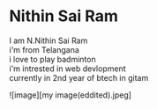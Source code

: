 # Nithin Sai Ram  

I am N.Nithin Sai Ram  
i'm from Telangana  
i love to play badminton  
i'm intrested in web devlopment  
currently in 2nd year of btech in gitam  

![image][my image(eddited).jpeg]  
